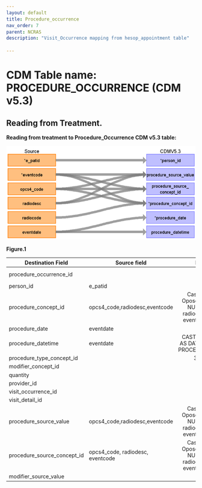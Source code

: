 ```yaml
---
layout: default
title: Procedure_occurrence
nav_order: 7
parent: NCRAS
description: "Visit_Occurrence mapping from hesop_appointment table"

---
```



# CDM Table name: PROCEDURE_OCCURRENCE (CDM v5.3)

## Reading from Treatment.
**Reading from treatment to Procedure_Occurrence CDM v5.3 table:**

![](images/image4.png)

**Figure.1**

| Destination Field | Source field | Logic | Comment field |
| --- | --- | :---: | --- |
|procedure_occurrence_id |  | | Autogenerate: if table is empty, start from MAX(public.procedure_occurrence_id)+1|
|person_id |e_patid  | | PERSON_ID will be mapped from e_patid.|
|procedure_concept_id |opcs4_code,radiodesc,eventcode  |Case WHEN Oposc4_code IS NULL THEN radiocode ELSE eventcode END| PROCEDURE_SOURCE_VALUE will be mapped to standard Procedure Concept_id by using NCRAS_EVENTDESC_STCM,Oposc4_code,radiocode.|
|procedure_date |eventdate  | | PROCEDURE_DATE will be mapped from eventdate|
|procedure_datetime |eventdate  | CAST(eventdate AS DATETIME) AS PROCEDURE_DATE| PROCEDURE_DATETIME will be mapped from eventdate|
|procedure_type_concept_id |  | 32879 |32879  = "Registry" |
|modifier_concept_id |  | | |
|quantity |  | 1| |
|provider_id |  | | |
|visit_occurrence_id |  | | |
|visit_detail_id |  | | |
|procedure_source_value |opcs4_code,radiodesc,eventcode  | Case WHEN Oposc4_code IS NULL THEN radiocode ELSE eventcode END| PROCEDURE_SOURCE_VALUE will be mapped to standard Procedure Concept_id by using NCRAS_EVENTDESC_STCM,Oposc4_code,radiocode.|
|procedure_source_concept_id |opcs4_code, radiodesc, eventcode | Case WHEN Oposc4_code IS NULL THEN radiocode ELSE eventcode END| PROCEDURE_SOURCE_VALUE will be mapped to standard Procedure Concept_id by using NCRAS_EVENTDESC_STCM,Oposc4_code,radiocode.|
|modifier_source_value |  | | |

